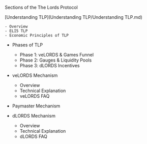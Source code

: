 Sections of the The Lords Protocol 

[Understanding TLP](Understanding TLP/Understanding TLP.md)

    - Overview
    - ELI5 TLP
    - Economic Principles of TLP

- Phases of TLP
    - Phase 1: veLORDS & Games Funnel 
    - Phase 2: Gauges & Liquidity Pools
    - Phase 3: dLORDS Incentives

- veLORDS Mechanism
    - Overview
    - Technical Explanation
    - veLORDS FAQ

- Paymaster Mechanism

- dLORDS Mechanism
    - Overview
    - Technical Explanation
    - dLORDS FAQ


